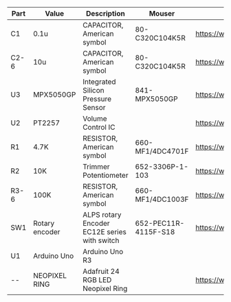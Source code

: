 | Part | Value          | Description                                  | Mouser               | Amazon                                  |
| ---- | -------------- | -------------------------------------------- | -------------------- | ----------------------------------------|
| C1   | 0.1u           | CAPACITOR, American symbol                   | 80-C320C104K5R       | https://www.amazon.com/dp/B007SVHFXO    |
| C2-6 | 10u            | CAPACITOR, American symbol                   | 80-C320C104K5R       | https://www.amazon.com/dp/B007SVHFXO    |
| U3   | MPX5050GP      | Integrated Silicon Pressure Sensor           | 841-MPX5050GP        | https://www.amazon.com/dp/B005T5KNDK    |
| U2   | PT2257         | Volume Control IC                            |                      | https://www.amazon.com/dp/B082FMSNQG    |
| R1   | 4.7K           | RESISTOR, American symbol                    | 660-MF1/4DC4701F     | https://www.amazon.com/dp/B003UC4FSS    |
| R2   | 10K            | Trimmer Potentiometer                        | 652-3306P-1-103      | https://www.amazon.com/dp/B00SWK15KE    |
| R3-6 | 100K           | RESISTOR, American symbol                    | 660-MF1/4DC1003F     | https://www.amazon.com/dp/B003UC4FSS    |
| SW1  | Rotary encoder | ALPS rotary Encoder EC12E series with switch | 652-PEC11R-4115F-S18 | https://www.amazon.com/dp/B0197X1UZY    |
| U1   | Arduino Uno    | Arduino Uno R3                               |                      |                                         |
| --   | NEOPIXEL RING  | Adafruit 24 RGB LED Neopixel Ring            |                      | https://www.amazon.com/dp/B00K9M3WXG    |
